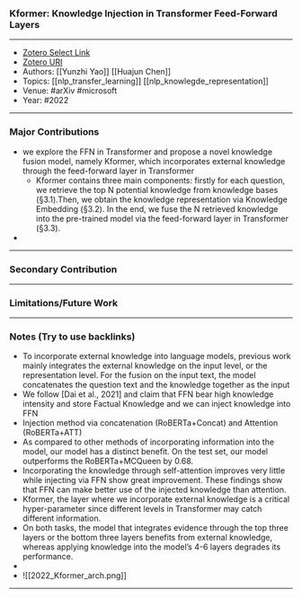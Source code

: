### Kformer: Knowledge Injection in Transformer Feed-Forward Layers
---
- [Zotero Select Link](zotero://select/groups/2480461/items/8Q2XM6AA)
- [Zotero URI](https://www.zotero.org/groups/2480461/items/8Q2XM6AA)
- Authors: [[Yunzhi Yao]] [[Huajun Chen]] 
- Topics: [[nlp_transfer_learning]] [[nlp_knowlegde_representation]]
- Venue: #arXiv #microsoft
- Year: #2022
---
### Major Contributions
- we explore the FFN in Transformer and propose a novel knowledge fusion model, namely Kformer, which incorporates external knowledge through the feed-forward layer in Transformer
	- Kformer contains three main components: firstly for each question, we retrieve the top N potential knowledge from knowledge bases (§3.1).Then, we obtain the knowledge representation via Knowledge Embedding (§3.2). In the end, we fuse the N retrieved knowledge into the pre-trained model via the feed-forward layer in Transformer (§3.3).
- 
---
### Secondary Contribution
---
### Limitations/Future Work
---
### Notes (Try to use backlinks)
- To incorporate external knowledge into language models, previous work mainly integrates the external knowledge on the input level, or the representation level. For the fusion on the input text, the model concatenates the question text and the knowledge together as the input 
- We follow [Dai et al., 2021] and claim that FFN bear high knowledge intensity and store Factual Knowledge and we can inject knowledge into FFN
- Injection method via concatenation (RoBERTa+Concat) and Attention (RoBERTa+ATT)
- As compared to other methods of incorporating information into the model, our model has a distinct benefit. On the test set, our model outperforms the RoBERTa+MCQueen by 0.68. 
- Incorporating the knowledge through self-attention improves very little while injecting via FFN show great improvement. These findings show that FFN can make better use of the injected knowledge than attention.
- Kformer, the layer where we incorporate external knowledge is a critical hyper-parameter since different levels in Transformer may catch different information.
- On both tasks, the model that integrates evidence through the top three layers or the bottom three layers benefits from external knowledge, whereas applying knowledge into the model’s 4-6 layers degrades its performance.
- 
- ![[2022_Kformer_arch.png]]
---
